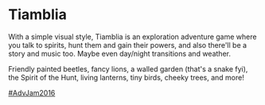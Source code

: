 # Tiamblia

With a simple visual style,
Tiamblia is an exploration adventure game
where you talk to spirits, hunt them and gain their powers,
and also there'll be a story and music too.
Maybe even day/night transitions and weather.

Friendly painted beetles,
fancy lions,
a walled garden (that's a snake fyi),
the Spirit of the Hunt,
living lanterns,
tiny birds,
cheeky trees,
and more!

[#AdvJam2016](http://jams.gamejolt.io/adventurejam2016)

<!--
while editing an entity
	drag outside of the entity to select points (w/ a selection box)
	double click outside of the entity to stop editing the entity
		(another entity you click on should not be selected)
		(the entity should be deselected)
	double clicking on the entity should not stop editing the entity
	drag on a point to move all selected points
	click on a point to select that point
	shift+click or ctrl+click on a point to toggle the selected state of that point
	shift+drag from anywhere to select points (w/ a selection box)
with selected entities
	drag on a selected entity to move all selected entities
	double click on a selected entity to edit the entity
		(should always make it the only selected entity)
	click on a selected entity to make it the only selected entity
drag outside of any entity to select entities (w/ a selection box)
click on an entity to select that entity
shift+click or ctrl+click on an entity to toggle the selected state of that entity
shift+drag from anywhere to select entities (w/ a selection box)

drag from the entities bar to create and place an entity
click on an entity in the bar to create it and have it placed randomly offscreen in the middle of nowhere
	(or not)
	(the cursor should be enough indication that you need to drag)

when there are multiple things within the minimum range for dragging, the closest will be hovered
only what will be dragged should ever be shown as hovered

while dragging an entity, the entities bar should be hidden

when starting editing an entity, you should not also start dragging a point

delete, undo, redo, etc. should work while dragging entities or points
minimum drag distances should be based on view positions, not world positions
undo states should only be created once a drag starts

esc should cancel dragging or exit edit mode

entities and points should have hover styles
-->

<!--
Arachnids can sit cross-legged in many interesting ways.
-->
